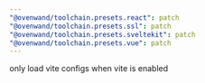 ```yaml
---
"@ovenwand/toolchain.presets.react": patch
"@ovenwand/toolchain.presets.ssl": patch
"@ovenwand/toolchain.presets.sveltekit": patch
"@ovenwand/toolchain.presets.vue": patch
---
```


only load vite configs when vite is enabled
